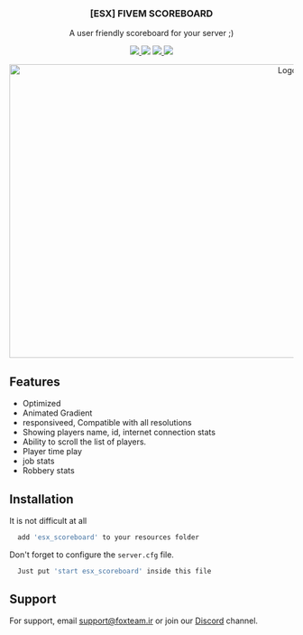 <!-- <br />
<p align="center">
  <a href="https://github.com/CF-TM" target="_blank">
    <img src="https://foxteam.ir/gallery/mrfox.png" alt="Logo" width="150" height="150">
  </a> -->

<h3 align="center">[ESX] FIVEM SCOREBOARD</h3>

  <p align="center">
    A user friendly scoreboard for your server ;)
    <br />
   <!-- <a href="https://github.com/othneildrew/Best-README-Template"><strong>Explore the docs »</strong></a>
    <br />
    <br />
    <a href="https://github.com/othneildrew/Best-README-Template">View Demo</a>
    ·
    <a href="https://github.com/othneildrew/Best-README-Template/issues">Report Bug</a>
    ·
    <a href="https://github.com/othneildrew/Best-README-Template/issues">Request Feature</a> -->
  </p>
<p align="center">
  
  <a href="https://www.lua.org/" target="_blank">
    <img src="https://img.shields.io/badge/Language-Lua 5.4.3-00007C.svg?longCache=true&logo=Lua&logoColor=fafafa&style=for-the-badge">
  </a>
  <img src="https://img.shields.io/github/watchers/CF-TM/esx_scoreboard?label=PAGE%20VIEW&logo=github&style=for-the-badge" />
  <a href="https://discord.gg/QhxE9pwwuM" target="_blank">
    <img src="https://img.shields.io/badge/DISCORD-grey?style=for-the-badge&logo=discord&logoColor=white&labelColor=5662F6">
  </a>
    <a href="https://instagram.com/crazyfox.exe" target="_blank">
    <img src="https://img.shields.io/badge/instagram-grey?style=for-the-badge&logo=instagram&logoColor=white&labelColor=F15680">
  </a>
</p>
<p align="center">
  <a href="https://github.com/CF-TM/esx_scoreboard" target="_blank">
    <img src="https://cdn.discordapp.com/attachments/690293292964773969/759700939661246484/crazyfox-min.png" alt="Logo" width="970" height="520">
  </a>
  </p>

## Features

- Optimized
- Animated Gradient
- responsiveed, Compatible with all resolutions
- Showing players name, id, internet connection stats
- Ability to scroll the list of players.
- Player time play
- job stats
- Robbery stats

## Installation

It is not difficult at all

```bash
  add 'esx_scoreboard' to your resources folder
```
Don't forget to configure the `server.cfg` file.
```bash
  Just put 'start esx_scoreboard' inside this file
```

## Support

For support, email support@foxteam.ir or join our [Discord](https://discord.gg/QhxE9pwwuM) channel.
      
  


  
